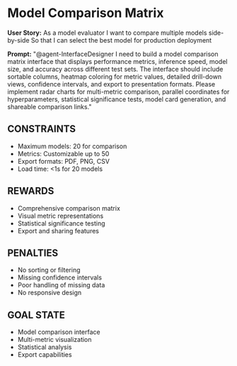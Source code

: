 # Model Comparison Matrix

**User Story:**
As a model evaluator
I want to compare multiple models side-by-side
So that I can select the best model for production deployment

**Prompt:**
"@agent-InterfaceDesigner I need to build a model comparison matrix interface that displays performance metrics, inference speed, model size, and accuracy across different test sets. The interface should include sortable columns, heatmap coloring for metric values, detailed drill-down views, confidence intervals, and export to presentation formats. Please implement radar charts for multi-metric comparison, parallel coordinates for hyperparameters, statistical significance tests, model card generation, and shareable comparison links."

## CONSTRAINTS
- Maximum models: 20 for comparison
- Metrics: Customizable up to 50
- Export formats: PDF, PNG, CSV
- Load time: <1s for 20 models

## REWARDS
- Comprehensive comparison matrix
- Visual metric representations
- Statistical significance testing
- Export and sharing features

## PENALTIES
- No sorting or filtering
- Missing confidence intervals
- Poor handling of missing data
- No responsive design

## GOAL STATE
- Model comparison interface
- Multi-metric visualization
- Statistical analysis
- Export capabilities